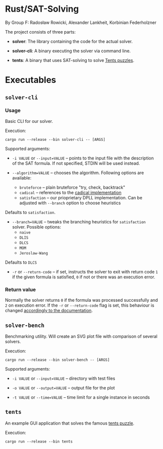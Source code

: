 # Rust/SAT-Solving
By Group F: Radosław Rowicki, Alexander Lankheit, Korbinian Federholzner


The project consists of three parts:

* __solver__:
    The library containing the code for the actual solver.

* __solver-cli__:
    A binary executing the solver via command line.

* __tents__:
    A binary that uses SAT-solving to solve [Tents puzzles](https://brainbashers.com/tents.asp).

# Executables

## `solver-cli`

### Usage

Basic CLI for our solver.

Execution:
```
cargo run --release --bin solver-cli -- [ARGS]
```
    
Supported arguments:
    
  * `-i VALUE` or `--input=VALUE` – points to the input file with the
  description of the SAT formula. If not specified, STDIN will be used
  instead.
  
  * `--algorithm=VALUE` – chooses the algorithm. Following options are available:
    - `bruteforce` – plain bruteforce "try, check, backtrack"
    - `cadical` – references to the [cadical implementation](http://fmv.jku.at/cadical/)
    - `satisfaction` – our prioprietary DPLL implementation. Can be adjusted with
    `--branch` option to choose heuristics
    
   Defaults to `satisfaction`.
    
  * `--branch=VALUE` – tweaks the branching heuristics for `satisfaction` solver.
  Possible options:
    - `naive`
    - `DLIS`
    - `DLCS`
    - `MOM`
    - `Jeroslaw-Wang`
    
  Defaults to `DLCS`
  
  * `-r` or `--return-code` – if set, instructs the solver to exit with return code `1`
  if the given formula is satisfied, `0` if not or there was an execution error.

### Return value

Normally the solver returns `0` if the formula was processed successfully and `2` on
execution error. If the `-r` or `--return-code` flag is set, this behaviour is changed [accordingly to the documentation](#Usage).


## `solver-bench`

Benchmarking utility. Will create an SVG plot file with comparison of several solvers.

Execution:
```
cargo run --release --bin solver-bench -- [ARGS]
```

Supported arguments:

  * `-i VALUE` or `--input=VALUE` – directory with test files
  
  * `-o VALUE` or `--output=VALUE` – output file for the plot
  
  * `-t VALUE` or `--time=VALUE` – time limit for a single instance in seconds

## `tents`

An example GUI application that solves the famous [tents puzzle](https://brainbashers.com/tents.asp).

Execution:
```
cargo run --release --bin tents
```
